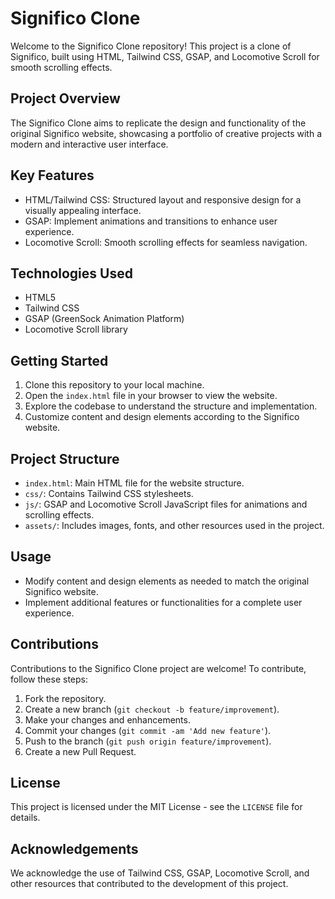 # Significo Clone

Welcome to the Significo Clone repository! This project is a clone of Significo, built using HTML, Tailwind CSS, GSAP, and Locomotive Scroll for smooth scrolling effects.

## Project Overview

The Significo Clone aims to replicate the design and functionality of the original Significo website, showcasing a portfolio of creative projects with a modern and interactive user interface.

## Key Features

- HTML/Tailwind CSS: Structured layout and responsive design for a visually appealing interface.
- GSAP: Implement animations and transitions to enhance user experience.
- Locomotive Scroll: Smooth scrolling effects for seamless navigation.

## Technologies Used

- HTML5
- Tailwind CSS
- GSAP (GreenSock Animation Platform)
- Locomotive Scroll library

## Getting Started

1. Clone this repository to your local machine.
2. Open the `index.html` file in your browser to view the website.
3. Explore the codebase to understand the structure and implementation.
4. Customize content and design elements according to the Significo website.

## Project Structure

- `index.html`: Main HTML file for the website structure.
- `css/`: Contains Tailwind CSS stylesheets.
- `js/`: GSAP and Locomotive Scroll JavaScript files for animations and scrolling effects.
- `assets/`: Includes images, fonts, and other resources used in the project.

## Usage

- Modify content and design elements as needed to match the original Significo website.
- Implement additional features or functionalities for a complete user experience.

## Contributions

Contributions to the Significo Clone project are welcome! To contribute, follow these steps:

1. Fork the repository.
2. Create a new branch (`git checkout -b feature/improvement`).
3. Make your changes and enhancements.
4. Commit your changes (`git commit -am 'Add new feature'`).
5. Push to the branch (`git push origin feature/improvement`).
6. Create a new Pull Request.

## License

This project is licensed under the MIT License - see the `LICENSE` file for details.

## Acknowledgements

We acknowledge the use of Tailwind CSS, GSAP, Locomotive Scroll, and other resources that contributed to the development of this project.

